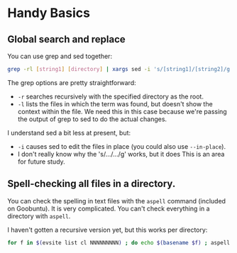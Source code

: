 # Handy Basics #

## Global search and replace ##
You can use grep and sed together:

```bash
grep -rl [string1] [directory] | xargs sed -i 's/[string1]/[string2]/g'
```

The grep options are pretty straightforward:

+   `-r` searches recursively with the specified directory as the root.
+   `-l` lists the files in which the term was found, but doesn't show the
    context within the file. We need this in this case because we're passing the
    output of grep to sed to do the actual changes.
    
I understand sed a bit less at present, but:

+   `-i` causes sed to edit the files in place (you could also use `--in-place`).
+   I don't really know why the 's/.../.../g' works, but it does This is an area
    for future study.

## Spell-checking all files in a directory. ##

You can check the spelling in text files with the `aspell` command (included on
Goobuntu). It is very complicated. You can't check everything in a directory with
`aspell`.

I haven't gotten a recursive version yet, but this works per directory:

```bash
for f in $(evsite list cl NNNNNNNNN) ; do echo $(basename $f) ; aspell list < $f | sort | uniq -c ; done
```
<!-- ----1----|----2----|----3----|----4----|----5----|----6----|----7----|----8 -->
